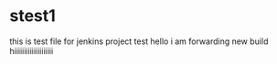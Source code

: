 # stest1
this is test file for jenkins project 
test 
hello i am forwarding new build 
hiiiiiiiiiiiiiiiiiiii
